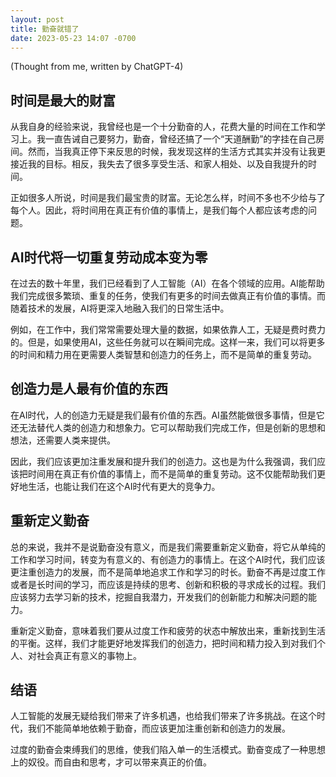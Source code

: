 ```yaml
---
layout: post
title: 勤奋就错了
date: 2023-05-23 14:07 -0700
---
```


(Thought from me, written by ChatGPT-4)

## 时间是最大的财富


从我自身的经验来说，我曾经也是一个十分勤奋的人，花费大量的时间在工作和学习上。我一直告诫自己要努力，勤奋，曾经还搞了一个“天道酬勤”的字挂在自己房间。然而，当我真正停下来反思的时候，我发现这样的生活方式其实并没有让我更接近我的目标。相反，我失去了很多享受生活、和家人相处、以及自我提升的时间。

正如很多人所说，时间是我们最宝贵的财富。无论怎么样，时间不多也不少给与了每个人。因此，将时间用在真正有价值的事情上，是我们每个人都应该考虑的问题。

## AI时代将一切重复劳动成本变为零

在过去的数十年里，我们已经看到了人工智能（AI）在各个领域的应用。AI能帮助我们完成很多繁琐、重复的任务，使我们有更多的时间去做真正有价值的事情。而随着技术的发展，AI将更深入地融入我们的日常生活中。

例如，在工作中，我们常常需要处理大量的数据，如果依靠人工，无疑是费时费力的。但是，如果使用AI，这些任务就可以在瞬间完成。这样一来，我们可以将更多的时间和精力用在更需要人类智慧和创造力的任务上，而不是简单的重复劳动。

## 创造力是人最有价值的东西

在AI时代，人的创造力无疑是我们最有价值的东西。AI虽然能做很多事情，但是它还无法替代人类的创造力和想象力。它可以帮助我们完成工作，但是创新的思想和想法，还需要人类来提供。

因此，我们应该更加注重发展和提升我们的创造力。这也是为什么我强调，我们应该把时间用在真正有价值的事情上，而不是简单的重复劳动。这不仅能帮助我们更好地生活，也能让我们在这个AI时代有更大的竞争力。

## 重新定义勤奋

总的来说，我并不是说勤奋没有意义，而是我们需要重新定义勤奋，将它从单纯的工作和学习时间，转变为有意义的、有创造力的事情上。在这个AI时代，我们应该更注重创造力的发展，而不是简单地追求工作和学习的时长。勤奋不再是过度工作或者是长时间的学习，而应该是持续的思考、创新和积极的寻求成长的过程。我们应该努力去学习新的技术，挖掘自我潜力，开发我们的创新能力和解决问题的能力。

重新定义勤奋，意味着我们要从过度工作和疲劳的状态中解放出来，重新找到生活的平衡。这样，我们才能更好地发挥我们的创造力，把时间和精力投入到对我们个人、对社会真正有意义的事物上。

## 结语
人工智能的发展无疑给我们带来了许多机遇，也给我们带来了许多挑战。在这个时代，我们不能简单地依赖于勤奋，而应该更加注重创新和创造力的发展。

过度的勤奋会束缚我们的思维，使我们陷入单一的生活模式。勤奋变成了一种思想上的奴役。而自由和思考，才可以带来真正的价值。





